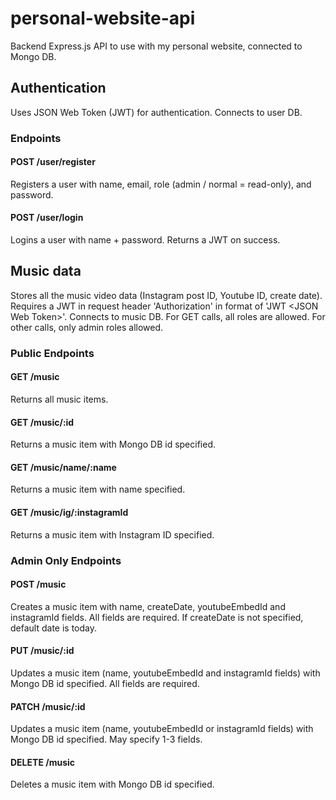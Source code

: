 # personal-website-api
Backend Express.js API to use with my personal website, connected to Mongo DB.

## Authentication
Uses JSON Web Token (JWT) for authentication. Connects to user DB.

### Endpoints
#### POST /user/register
Registers a user with name, email, role (admin / normal = read-only), and password.

#### POST /user/login
Logins a user with name + password. Returns a JWT on success. 

## Music data
Stores all the music video data (Instagram post ID, Youtube ID, create date).
Requires a JWT in request header 'Authorization' in format of 'JWT \<JSON Web Token\>'.
Connects to music DB.
For GET calls, all roles are allowed.
For other calls, only admin roles allowed.

### Public Endpoints
#### GET /music
Returns all music items.

#### GET /music/:id
Returns a music item with Mongo DB id specified.

#### GET /music/name/:name
Returns a music item with name specified.

#### GET /music/ig/:instagramId
Returns a music item with Instagram ID specified.

### Admin Only Endpoints
#### POST /music
Creates a music item with name, createDate, youtubeEmbedId and instagramId fields.
All fields are required.
If createDate is not specified, default date is today.

#### PUT /music/:id
Updates a music item (name, youtubeEmbedId and instagramId fields) with Mongo DB id specified.
All fields are required.

#### PATCH /music/:id
Updates a music item (name, youtubeEmbedId or instagramId fields) with Mongo DB id specified.
May specify 1-3 fields.

#### DELETE /music
Deletes a music item with Mongo DB id specified.
